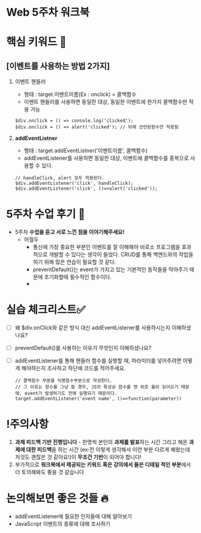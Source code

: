 # Web 5주차 워크북

# 핵심 키워드 🎯

## [이벤트를 사용하는 방법 2가지]
1. 이벤트 핸들러
   - 형태 : target.이벤트이름(Ex : onclick) = 콜백함수
   - 이벤트 핸들러를 사용하면 동일한 대상, 동일한 이벤트에 한가지 콜백함수만 적용 가능
   ```
   $div.onclick = () => console.log('clicked');
   $div.onclick = () => alert('clicked'); // 뒤에 선언된함수만 적용됨
    ```

2. **addEventListner**
    - 형태 : target.addEventListner('이벤트이름', 콜백함수)
    - addEventListener를 사용하면 동일한 대상, 이벤트에 콜백함수를 중복으로 사용할 수 있다.
   ```
   // handleClick, alert 모두 적용된다.
   $div.addEventListener('click', handleClick);
   $div.addEventListener('click', ()=>alert('clicked')); 
    ```
# 5주차 수업 후기 📢

- 5주차 **수업을 듣고 서로 느낀 점을 이야기해주세요!**
  - 어월두 
    - 통신에 가장 중요한 부분인 이벤트를 잘 이해해야 비로소 프로그램을 효과적으로 개발할 수 있다는 생각이 들었다. CRUD를 통해 백엔드와의 작업을 하기 위해 많은 연습이 필요할 것 같다.
    - preventDefault()는 event가 가지고 있는 기본적인 동작들을 막아주기 때문에 초기화할때 필수적인 함수이다.
    - 
# **실습 체크리스트✅**

- [ ]  왜 $div.onClick와 같은 방식 대신 addEventListener를 사용하시는지 이해하셨나요?
- [ ]  preventDefault()를 사용하는 이유가 무엇인지 이해하셨나요?
- [ ]  addEventListener를 통해 핸들러 함수를 실행할 때, 파라미터를 넣어주려면 어떻게 해야하는지 조사하고 하단에 코드를 적어주세요.
    
    ```
   // 콜백함수 부분을 익명함수부분으로 작성한다.
   // 그 이유는 함수를 그냥 쓸 경우, JS의 특성상 함수를 맨 위로 올려 읽어오기 때문에, event가 발생하기도 전에 실행되기 때문이다. 
   target.addEventListener('event name', ()=>function(parameter))
    
    ```
    

# !주의사항

1. **과제 피드백 기반 진행입니다** - 한명씩 본인의 **과제를 발표**하는 시간 그리고 해온 **과제에 대한 피드백**을 하는 시간 (ex:전 이렇게 생각해서 이런 부분 다르게 해왔는데 저것도 괜찮은 것 같아요!)이 **무조건 기반**이 되어야 합니다!
2. 부가적으로 **워크북에서 제공되는 키워드 혹은 강의에서 들은 디테일 적인 부분**에서 더 토의해봐도 좋을 것 같습니다

# 논의해보면 좋은 것들 🔥

- addEventListener에 필요한 인자들에 대해 알아보기
- JavaScript 이벤트의 종류에 대해 조사하기